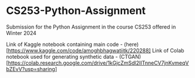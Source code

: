 # CS253-Python-Assignment
Submission for the Python Assignment in the course CS253 offered in Winter 2024

Link of Kaggle notebook containing main code - (here)[https://www.kaggle.com/code/amoghbhagwatiitk/220288]
Link of Colab notebook used for generating synthetic data - (CTGAN)[https://colab.research.google.com/drive/1kGjcZmSdl2IITnneCV7jnKvmeqVbZEvV?usp=sharing]
